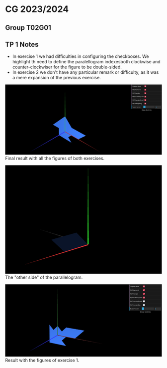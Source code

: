 # CG 2023/2024

## Group T02G01

## TP 1 Notes


- In exercise 1 we had difficulties in configuring the checkboxes. We highlight th need to define the paralellogram indexesboth clockwise and counter-clockwiser for the figure to be double-sided.
- In exercise 2 we don't have any particular remark or difficulty, as it was a mere expansion of the previous exercise.

![Screenshot 1](screenshots/cg-t02g01-tp1-1.png)
Final result with all the figures of both exercises.

![Screenshot 2](screenshots/cg-t02g01-tp1-2.png)
The "other side" of the parallelogram.

![Screenshot 3](screenshots/cg-t02g01-tp1-3.png)
Result with the figures of exercise 1.
